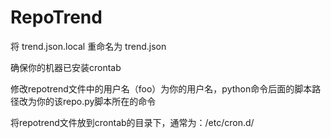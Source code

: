 # RepoTrend
将 trend.json.local 重命名为 trend.json

确保你的机器已安装crontab

修改repotrend文件中的用户名（foo）为你的用户名，python命令后面的脚本路径改为你的该repo.py脚本所在的命令

将repotrend文件放到crontab的目录下，通常为：/etc/cron.d/

